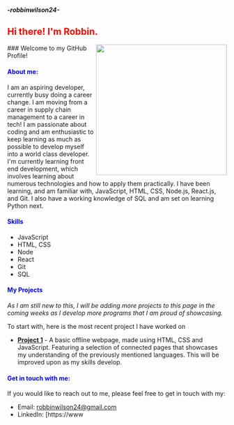 ##### -robbinwilson24-

## <span style="color:red"> Hi there! I'm Robbin.</span>
<img src="https://as1.ftcdn.net/v2/jpg/02/35/28/52/1000_F_235285214_3OaXpNhgb6IaiYFWezp1ESoTyXfj92K2.jpg" width="300" align="right">
### Welcome to my GitHub Profile!

#### <span style="color:blue"> About me:</span>
I am an aspiring developer, currently busy doing a career change. I am moving from a career in supply chain management to a career in tech!
I am passionate about coding and am enthusiastic to keep learning as much as possible to develop myself into a world class developer.
I'm currently learning front end development, which involves learning about numerous technologies and how to apply them practically. 
I have been learning, and am familiar with, JavaScript, HTML, CSS, Node.js, React.js, and Git. I also have a working knowledge of SQL and am set on learning Python next.


#### <span style="color:blue"> Skills </span>

* JavaScript
* HTML, CSS
* Node
* React
* Git
* SQL


#### <span style="color:blue"> My Projects </span>
*As I am still new to this, I will be adding more projects to this page in the coming weeks as I develop more programs that I am proud of showcasing.* 

To start with, here is the most recent project I have worked on 
- **[Project 1](https://github.com/robbinwilson24/finalCapstone)** - A basic offline webpage, made using HTML, CSS and JavaScript. Featuring a selection of connected pages that showcases my understanding of the previously mentioned languages. This will be improved upon as my skills develop. 

#### <span style="color:blue"> Get in touch with me:</span>

If you would like to reach out to me, please feel free to get in touch with my:

- Email: [robbinwilson24@gmail.com](mailto:robbinwilson24@gmail.com)
- LinkedIn: [https://www
